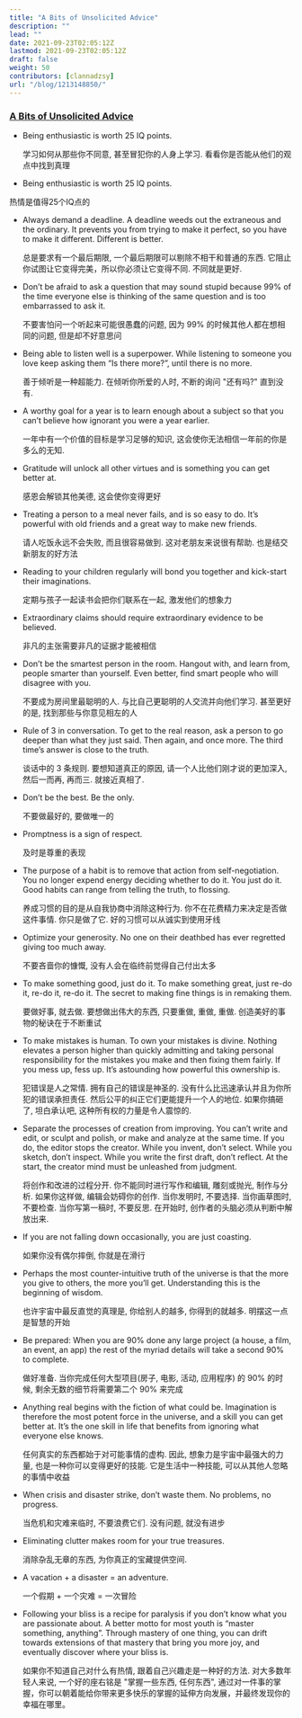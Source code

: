 ```yaml
---
title: "A Bits of Unsolicited Advice"
description: ""
lead: ""
date: 2021-09-23T02:05:12Z
lastmod: 2021-09-23T02:05:12Z
draft: false
weight: 50
contributors: [clannadzsy]
url: "/blog/1213148850/"
---
```


### [A Bits of Unsolicited Advice](https://kk.org/thetechnium/68-bits-of-unsolicited-advice/)

- Being enthusiastic is worth 25 IQ points.

  学习如何从那些你不同意, 甚至冒犯你的人身上学习. 看看你是否能从他们的观点中找到真理

  

-  Being enthusiastic is worth 25 IQ points.

  热情是值得25个IQ点的

  

- Always demand a deadline. A deadline weeds out the extraneous and the ordinary. It prevents you from trying to make it perfect, so you have to make it different. Different is better.

  总是要求有一个最后期限, 一个最后期限可以剔除不相干和普通的东西. 它阻止你试图让它变得完美，所以你必须让它变得不同. 不同就是更好.

  

- Don’t be afraid to ask a question that may sound stupid because 99% of the time everyone else is thinking of the same question and is too embarrassed to ask it.

  不要害怕问一个听起来可能很愚蠢的问题, 因为 99% 的时候其他人都在想相同的问题, 但是却不好意思问

  

- Being able to listen well is a superpower. While listening to someone you love keep asking them “Is there more?”, until there is no more.

  善于倾听是一种超能力. 在倾听你所爱的人时, 不断的询问 "还有吗?" 直到没有.




- A worthy goal for a year is to learn enough about a subject so that you can’t believe how ignorant you were a year earlier.

  一年中有一个价值的目标是学习足够的知识, 这会使你无法相信一年前的你是多么的无知.

  

- Gratitude will unlock all other virtues and is something you can get better at.

  感恩会解锁其他美德, 这会使你变得更好

  

- Treating a person to a meal never fails, and is so easy to do. It’s powerful with old friends and a great way to make new friends.

  请人吃饭永远不会失败, 而且很容易做到. 这对老朋友来说很有帮助. 也是结交新朋友的好方法

  

- Reading to your children regularly will bond you together and kick-start their imaginations.

  定期与孩子一起读书会把你们联系在一起, 激发他们的想象力

  

- Extraordinary claims should require extraordinary evidence to be believed.

  非凡的主张需要非凡的证据才能被相信

  

- Don’t be the smartest person in the room. Hangout with, and learn from, people smarter than yourself. Even better, find smart people who will disagree with you.

  不要成为房间里最聪明的人. 与比自己更聪明的人交流并向他们学习. 甚至更好的是, 找到那些与你意见相左的人

  

- Rule of 3 in conversation. To get to the real reason, ask a person to go deeper than what they just said. Then again, and once more. The third time’s answer is close to the truth.

  谈话中的 3 条规则. 要想知道真正的原因, 请一个人比他们刚才说的更加深入, 然后一而再, 再而三. 就接近真相了.

  

- Don’t be the best. Be the only.

  不要做最好的, 要做唯一的
  
  


- Promptness is a sign of respect.

  及时是尊重的表现
  
  
  
- The purpose of a habit is to remove that action from self-negotiation. You no longer expend energy deciding whether to do it. You just do it. Good habits can range from telling the truth, to flossing.

  养成习惯的目的是从自我协商中消除这种行为. 你不在花费精力来决定是否做这件事情. 你只是做了它. 好的习惯可以从诚实到使用牙线
  
  
  
- Optimize your generosity. No one on their deathbed has ever regretted giving too much away.

  不要吝啬你的慷慨, 没有人会在临终前觉得自己付出太多
  
  
  
- To make something good, just do it. To make something great, just re-do it, re-do it, re-do it. The secret to making fine things is in remaking them.

  要做好事, 就去做. 要想做出伟大的东西, 只要重做, 重做, 重做. 创造美好的事物的秘诀在于不断重试
  
  
  
- To make mistakes is human. To own your mistakes is divine. Nothing elevates a person higher than quickly admitting and taking personal responsibility for the mistakes you make and then fixing them fairly. If you mess up, fess up. It’s astounding how powerful this ownership is.

  犯错误是人之常情. 拥有自己的错误是神圣的. 没有什么比迅速承认并且为你所犯的错误承担责任. 然后公平的纠正它们更能提升一个人的地位. 如果你搞砸了, 坦白承认吧, 这种所有权的力量是令人震惊的.
  
  
  
- Separate the processes of creation from improving. You can’t write and edit, or sculpt and polish, or make and analyze at the same time. If you do, the editor stops the creator. While you invent, don’t select. While you sketch, don’t inspect. While you write the first draft, don’t reflect. At the start, the creator mind must be unleashed from judgment.

  将创作和改进的过程分开. 你不能同时进行写作和编辑, 雕刻或抛光, 制作与分析. 如果你这样做, 编辑会妨碍你的创作. 当你发明时, 不要选择. 当你画草图时, 不要检查. 当你写第一稿时, 不要反思. 在开始时, 创作者的头脑必须从判断中解放出来.
  
  
  
- If you are not falling down occasionally, you are just coasting.

  如果你没有偶尔摔倒, 你就是在滑行 
  
  
  
- Perhaps the most counter-intuitive truth of the universe is that the more you give to others, the more you’ll get. Understanding this is the beginning of wisdom.

  也许宇宙中最反直觉的真理是, 你给别人的越多, 你得到的就越多. 明摆这一点是智慧的开始
  
  
  
- Be prepared: When you are 90% done any large project (a house, a film, an event, an app) the rest of the myriad details will take a second 90% to complete.

  做好准备. 当你完成任何大型项目(房子, 电影, 活动, 应用程序) 的 90% 的时候, 剩余无数的细节将需要第二个 90% 来完成
  
  
  
- Anything real begins with the fiction of what could be. Imagination is therefore the most potent force in the universe, and a skill you can get better at. It’s the one skill in life that benefits from ignoring what everyone else knows.

  任何真实的东西都始于对可能事情的虚构. 因此, 想象力是宇宙中最强大的力量, 也是一种你可以变得更好的技能. 它是生活中一种技能, 可以从其他人忽略的事情中收益
  
  
  
- When crisis and disaster strike, don’t waste them. No problems, no progress.

  当危机和灾难来临时, 不要浪费它们. 没有问题, 就没有进步
  
  
  
- Eliminating clutter makes room for your true treasures.

  消除杂乱无章的东西, 为你真正的宝藏提供空间.
  
  
  
- A vacation + a disaster = an adventure.

  一个假期 + 一个灾难 = 一次冒险




- Following your bliss is a recipe for paralysis if you don’t know what you are passionate about. A better motto for most youth is “master something, anything”. Through mastery of one thing, you can drift towards extensions of that mastery that bring you more joy, and eventually discover where your bliss is.

  如果你不知道自己对什么有热情, 跟着自己兴趣走是一种好的方法. 对大多数年轻人来说, 一个好的座右铭是 "掌握一些东西, 任何东西", 通过对一件事的掌握，你可以朝着能给你带来更多快乐的掌握的延伸方向发展，并最终发现你的幸福在哪里。
  
  